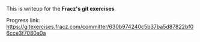 This is writeup for the **Fracz's git exercises**.

Progress link: https://gitexercises.fracz.com/committer/630b974240c5b37ba5d87822bf06cce3f7080a0a
